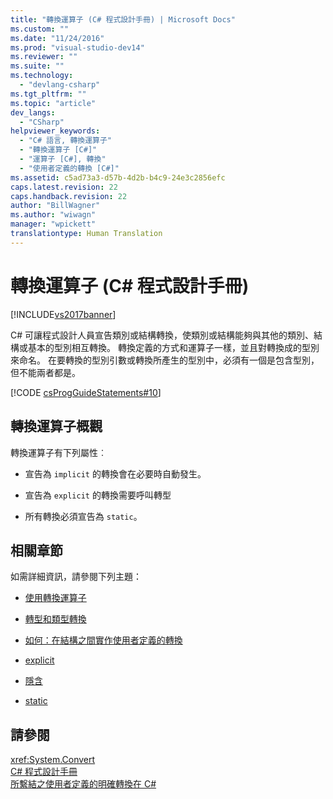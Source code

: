 ```yaml
---
title: "轉換運算子 (C# 程式設計手冊) | Microsoft Docs"
ms.custom: ""
ms.date: "11/24/2016"
ms.prod: "visual-studio-dev14"
ms.reviewer: ""
ms.suite: ""
ms.technology: 
  - "devlang-csharp"
ms.tgt_pltfrm: ""
ms.topic: "article"
dev_langs: 
  - "CSharp"
helpviewer_keywords: 
  - "C# 語言, 轉換運算子"
  - "轉換運算子 [C#]"
  - "運算子 [C#], 轉換"
  - "使用者定義的轉換 [C#]"
ms.assetid: c5ad73a3-d57b-4d2b-b4c9-24e3c2856efc
caps.latest.revision: 22
caps.handback.revision: 22
author: "BillWagner"
ms.author: "wiwagn"
manager: "wpickett"
translationtype: Human Translation
---
```

# 轉換運算子 (C# 程式設計手冊)
[!INCLUDE[vs2017banner](../../../csharp/includes/vs2017banner.md)]

C\# 可讓程式設計人員宣告類別或結構轉換，使類別或結構能夠與其他的類別、結構或基本的型別相互轉換。  轉換定義的方式和運算子一樣，並且對轉換成的型別來命名。  在要轉換的型別引數或轉換所產生的型別中，必須有一個是包含型別，但不能兩者都是。  
  
 [!CODE [csProgGuideStatements#10](../CodeSnippet/VS_Snippets_VBCSharp/csProgGuideStatements#10)]  
  
## 轉換運算子概觀  
 轉換運算子有下列屬性︰  
  
-   宣告為 `implicit` 的轉換會在必要時自動發生。  
  
-   宣告為 `explicit` 的轉換需要呼叫轉型  
  
-   所有轉換必須宣告為 `static`。  
  
## 相關章節  
 如需詳細資訊，請參閱下列主題：  
  
-   [使用轉換運算子](../../../csharp/programming-guide/statements-expressions-operators/using-conversion-operators.md)  
  
-   [轉型和類型轉換](../../../csharp/programming-guide/types/casting-and-type-conversions.md)  
  
-   [如何：在結構之間實作使用者定義的轉換](../../../csharp/programming-guide/statements-expressions-operators/how-to-implement-user-defined-conversions-between-structs.md)  
  
-   [explicit](../../../csharp/language-reference/keywords/explicit.md)  
  
-   [隱含](../../../csharp/language-reference/keywords/implicit.md)  
  
-   [static](../../../csharp/language-reference/keywords/static.md)  
  
## 請參閱  
 <xref:System.Convert>   
 [C\# 程式設計手冊](../../../csharp/programming-guide/index.md)   
 [所繫結之使用者定義的明確轉換在 C\#](http://go.microsoft.com/fwlink/?LinkId=112384)